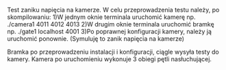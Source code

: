 Test zaniku napięcia na kamerze.
W celu przeprowadzenia testu należy, po skompilowaniu:
1)W jednym oknie terminala uruchomić kamerę np. ./camera1 4011 4012 4013
2)W drugim oknie terminala uruchomić bramkę np. ./gate1 localhost 4001
3)Po poprawnej konfiguracji kamery, należy ją uruchomić ponownie. (Symuluję to zanik napięcia na kamerze)

Bramka po przeprowadzeniu instalacji i konfiguracji, ciągle wysyła testy do kamery.
Kamera po uruchomieniu wykonuje 3 obiegi pętli nasłuchującej.

